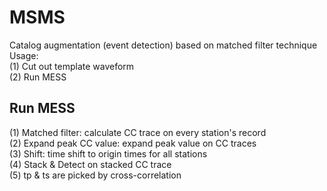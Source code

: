 # MSMS
Catalog augmentation (event detection) based on matched filter technique 
<br>
Usage: <br>
(1) Cut out template waveform <br>
(2) Run MESS <br>

## Run MESS  
(1) Matched filter: calculate CC trace on every station's record <br>
(2) Expand peak CC value: expand peak value on CC traces <br>
(3) Shift: time shift to origin times for all stations <br>
(4) Stack & Detect on stacked CC trace <br>
(5) tp & ts are picked by cross-correlation 
